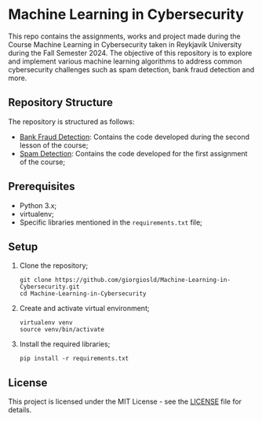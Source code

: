 # Machine Learning in Cybersecurity
This repo contains the assignments, works and project made during the Course Machine Learning in Cybersecurity
taken in Reykjavík University during the Fall Semester 2024. 
The objective of this repository is to explore and implement various machine learning algorithms 
to address common cybersecurity challenges such as spam detection, bank fraud detection and more.

## Repository Structure
The repository is structured as follows:
- [Bank Fraud Detection](bank_fraud/): Contains the code developed during the second lesson of the course;
- [Spam Detection](spam_detection/): Contains the code developed for the first assignment of the course;

## Prerequisites
- Python 3.x;
- virtualenv;
- Specific libraries mentioned in the `requirements.txt` file;

## Setup
1. Clone the repository;
    ```
    git clone https://github.com/giorgiosld/Machine-Learning-in-Cybersecurity.git
    cd Machine-Learning-in-Cybersecurity
    ```
2. Create and activate virtual environment;
    ```
    virtualenv venv
    source venv/bin/activate
    ```
3. Install the required libraries;
    ```
    pip install -r requirements.txt
    ```

## License
This project is licensed under the MIT License - see the [LICENSE](LICENSE) file for details.